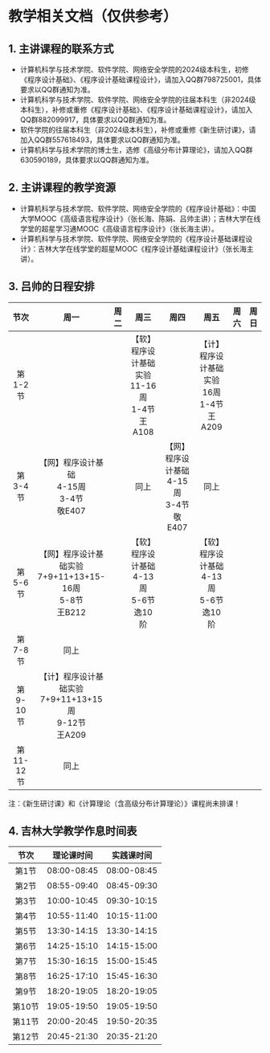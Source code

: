 # 教学相关文档（仅供参考）

## 1. 主讲课程的联系方式
+ 计算机科学与技术学院、软件学院、网络安全学院的2024级本科生，初修《程序设计基础》、《程序设计基础课程设计》，请加入QQ群798725001，具体要求以QQ群通知为准。
+ 计算机科学与技术学院、软件学院、网络安全学院的往届本科生（非2024级本科生），补修或重修《程序设计基础》、《程序设计基础课程设计》，请加入QQ群882099917，具体要求以QQ群通知为准。
+ 软件学院的往届本科生（非2024级本科生），补修或重修《新生研讨课》，请加入QQ群557618493，具体要求以QQ群通知为准。
+ 计算机科学与技术学院的博士生，选修《高级分布计算理论》，请加入QQ群630590189，具体要求以QQ群通知为准。

## 2. 主讲课程的教学资源
+ 计算机科学与技术学院、软件学院、网络安全学院的《程序设计基础》：中国大学MOOC《高级语言程序设计》（张长海、陈娟、吕帅主讲）；吉林大学在线学堂的超星学习通MOOC《高级语言程序设计》（张长海主讲）。
+ 计算机科学与技术学院、软件学院、网络安全学院的《程序设计基础课程设计》：吉林大学在线学堂的超星MOOC《程序设计基础课程设计》（张长海主讲）。

## 3. 吕帅的日程安排

节次|周一|周二|周三|周四|周五|周六|周日
:-:|:-:|:-:|:-:|:-:|:-:|:-:|:-:
第1-2节|||【软】程序设计基础实验<BR>11-16周<BR>1-4节<BR>王A108||【计】程序设计基础实验<BR>16周<BR>1-4节<BR>王A209||
第3-4节|【网】程序设计基础<BR>4-15周<BR>3-4节<BR>敬E407||同上|【网】程序设计基础<BR>4-15周<BR>3-4节<BR>敬E407|同上||
第5-6节|【网】程序设计基础实验<BR>7+9+11+13+15-16周<BR>5-8节<BR>王B212||【软】程序设计基础<BR>4-13周<BR>5-6节<BR>逸10阶||【软】程序设计基础<BR>4-13周<BR>5-6节<BR>逸10阶||
第7-8节|同上||||||
第9-10节|【计】程序设计基础实验<BR>7+9+11+13+15周<BR>9-12节<BR>王A209||||||
第11-12节|同上||||||

注：《新生研讨课》和《计算理论（含高级分布计算理论）》课程尚未排课！

## 4. 吉林大学教学作息时间表

节次|理论课时间|实践课时间
:-:|:-:|:-:
第1节|08:00-08:45|08:00-08:45
第2节|08:55-09:40|08:45-09:30
第3节|10:00-10:45|09:30-10:15
第4节|10:55-11:40|10:15-11:00
第5节|13:30-14:15|13:30-14:15
第6节|14:25-15:10|14:15-15:00
第7节|15:30-16:15|15:00-15:45
第8节|16:25-17:10|15:45-16:30
第9节|18:20-19:05|18:20-19:05
第10节|19:05-19:50|19:05-19:50
第11节|20:00-20:45|19:50-20:35
第12节|20:45-21:30|20:35-21:20
